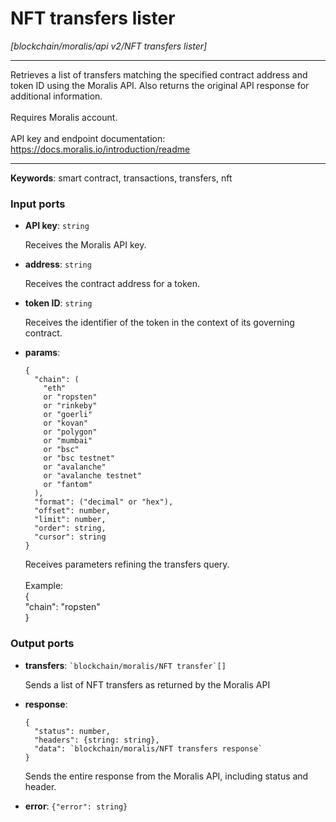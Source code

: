 # NFT transfers lister

_[blockchain/moralis/api v2/NFT transfers lister]_

---

Retrieves a list of transfers matching the specified contract address and token ID using the Moralis API. Also returns the original API response for additional information.<br>
<br>
Requires Moralis account.<br>
<br>
API key and endpoint documentation:<br>
https://docs.moralis.io/introduction/readme<br>

---

__Keywords__: smart contract, transactions, transfers, nft

### Input ports

* __API key__: ` string `

    Receives the Moralis API key.<br>


* __address__: ` string `

    Receives the contract address for a token.<br>


* __token ID__: ` string `

    Receives the identifier of the token in the context of its governing contract.<br>


* __params__: 
    ```
    {
      "chain": (
        "eth"
        or "ropsten"
        or "rinkeby"
        or "goerli"
        or "kovan"
        or "polygon"
        or "mumbai"
        or "bsc"
        or "bsc testnet"
        or "avalanche"
        or "avalanche testnet"
        or "fantom"
      ),
      "format": ("decimal" or "hex"),
      "offset": number,
      "limit": number,
      "order": string,
      "cursor": string
    }
    ```

    Receives parameters refining the transfers query.<br>
    <br>
    Example:<br>
    {<br>
      "chain": "ropsten"<br>
    }<br>

### Output ports

* __transfers__: `` `blockchain/moralis/NFT transfer`[] ``

    Sends a list of NFT transfers as returned by the Moralis API<br>


* __response__: 
    ```
    {
      "status": number,
      "headers": {string: string},
      "data": `blockchain/moralis/NFT transfers response`
    }
    ```

    Sends the entire response from the Moralis API, including status and header.<br>


* __error__: ` {"error": string} `

